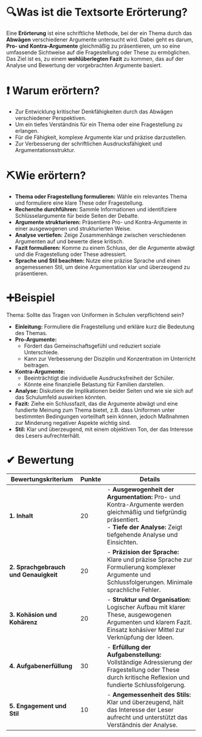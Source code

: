 # 🔍Was ist die Textsorte Erörterung?
Eine **Erörterung** ist eine schriftliche Methode, bei der ein Thema durch das **Abwägen** verschiedener Argumente untersucht wird. Dabei geht es darum, **Pro- und Kontra-Argumente** gleichmäßig zu präsentieren, um so eine umfassende Sichtweise auf die Fragestellung oder These zu ermöglichen. Das Ziel ist es, zu einem **wohlüberlegten Fazit** zu kommen, das auf der Analyse und Bewertung der vorgebrachten Argumente basiert.

# ❗ Warum erörtern?
- Zur Entwicklung kritischer Denkfähigkeiten durch das Abwägen verschiedener Perspektiven.
- Um ein tiefes Verständnis für ein Thema oder eine Fragestellung zu erlangen.
- Für die Fähigkeit, komplexe Argumente klar und präzise darzustellen.
- Zur Verbesserung der schriftlichen Ausdrucksfähigkeit und Argumentationsstruktur.

# ⛏Wie erörtern?
- **Thema oder Fragestellung formulieren:** Wähle ein relevantes Thema und formuliere eine klare These oder Fragestellung.
- **Recherche durchführen:** Sammle Informationen und identifiziere Schlüsselargumente für beide Seiten der Debatte.
- **Argumente strukturieren:** Präsentiere Pro- und Kontra-Argumente in einer ausgewogenen und strukturierten Weise.
- **Analyse vertiefen:** Zeige Zusammenhänge zwischen verschiedenen Argumenten auf und bewerte diese kritisch.
- **Fazit formulieren:** Komme zu einem Schluss, der die Argumente abwägt und die Fragestellung oder These adressiert.
- **Sprache und Stil beachten:** Nutze eine präzise Sprache und einen angemessenen Stil, um deine Argumentation klar und überzeugend zu präsentieren.

# ➕Beispiel
Thema: Sollte das Tragen von Uniformen in Schulen verpflichtend sein?

- **Einleitung:** Formuliere die Fragestellung und erkläre kurz die Bedeutung des Themas.
- **Pro-Argumente:** 
  - Fördert das Gemeinschaftsgefühl und reduziert soziale Unterschiede.
  - Kann zur Verbesserung der Disziplin und Konzentration im Unterricht beitragen.
- **Kontra-Argumente:** 
  - Beeinträchtigt die individuelle Ausdrucksfreiheit der Schüler.
  - Könnte eine finanzielle Belastung für Familien darstellen.
- **Analyse:** Diskutiere die Implikationen beider Seiten und wie sie sich auf das Schulumfeld auswirken könnten.
- **Fazit:** Ziehe ein Schlussfazit, das die Argumente abwägt und eine fundierte Meinung zum Thema bietet, z.B. dass Uniformen unter bestimmten Bedingungen vorteilhaft sein können, jedoch Maßnahmen zur Minderung negativer Aspekte wichtig sind.
- **Stil:** Klar und überzeugend, mit einem objektiven Ton, der das Interesse des Lesers aufrechterhält.

# ✔ Bewertung

| Bewertungskriterium                   | Punkte | Details                                                                                                                                                                                  |
| ------------------------------------- | ------ | ---------------------------------------------------------------------------------------------------------------------------------------------------------------------------------------- |
| **1. Inhalt**                         | 20     | - **Ausgewogenheit der Argumentation:** Pro- und Kontra-Argumente werden gleichmäßig und tiefgründig präsentiert. <br>- **Tiefe der Analyse:** Zeigt tiefgehende Analyse und Einsichten. |
| **2. Sprachgebrauch und Genauigkeit** | 20     | - **Präzision der Sprache:** Klare und präzise Sprache zur Formulierung komplexer Argumente und Schlussfolgerungen. Minimale sprachliche Fehler.                                         |
| **3. Kohäsion und Kohärenz**          | 20     | - **Struktur und Organisation:** Logischer Aufbau mit klarer These, ausgewogenen Argumenten und klarem Fazit. Einsatz kohäsiver Mittel zur Verknüpfung der Ideen.                        |
| **4. Aufgabenerfüllung**              | 30     | - **Erfüllung der Aufgabenstellung:** Vollständige Adressierung der Fragestellung oder These durch kritische Reflexion und fundierte Schlussfolgerung.                                   |
| **5. Engagement und Stil**            | 10     | - **Angemessenheit des Stils:** Klar und überzeugend, hält das Interesse der Leser aufrecht und unterstützt das Verständnis der Analyse.                                                 |